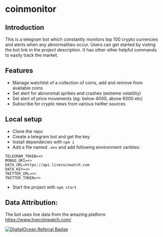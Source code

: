 # coinmonitor

## Introduction

This is a telegram bot which constantly monitors top 100 crypto currencies and alerts when any abnormalities occur.
Users can get started by visting the bot link in the project description. It has other other helpful commands to easily
track the market.

## Features
- Manage watchlist of a collection of coins, add and remove from available coins
- Set alert for abnoromal sprikes and crashes (extreme volatility)
- Set alert of price movements (eg: below 4000, above 6000 etc)
- Subscribe for crypto news from various twitter sources

## Local setup
- Clone the repo
- Create a telegram bot and get the key
- Install dependecies with `npm i`
- Add a file named `.env` and add following environment varibles:
```
TELEGRAM_TOKEN=<> 
MONGO_URI=<>
DATA_URL=https://api.livecoinwatch.com
DATA_KEY=<>
TWITTER_URL=<>
TWITTER_TOKEN=<>
```

- Start the project with `npm start`

## Data Attribution:
The bot uses live data from the amazing platform https://www.livecoinwatch.com/

[![DigitalOcean Referral Badge](https://web-platforms.sfo2.cdn.digitaloceanspaces.com/WWW/Badge%201.svg)](https://www.digitalocean.com/?refcode=f29a81da8623&utm_campaign=Referral_Invite&utm_medium=Referral_Program&utm_source=badge)

